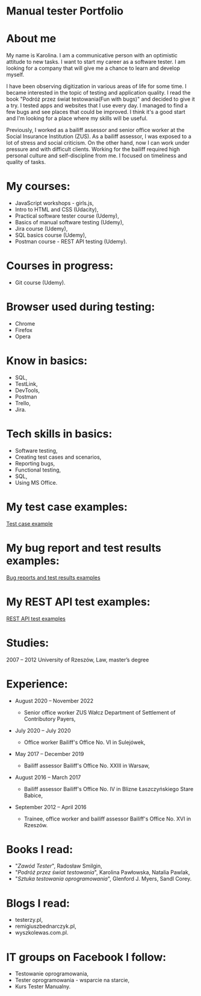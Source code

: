 # Manual tester Portfolio #

# About me #

My name is Karolina. I am a communicative person with an optimistic attitude to new tasks. I want to start my career as a software tester. I am looking for a company that will give me a chance to learn and develop myself. 

I have been observing digitization in various areas of life for some time. I became interested in the topic of testing and application quality. I read the book "Podróż przez świat testowania(Fun with bugs)" and decided to give it a try. I tested apps and websites that I use every day. I managed to find a few bugs and see places that could be improved. I think it's a good start and I'm looking for a place where my skills will be useful.

Previously, I worked as a bailiff assessor and senior office worker at the Social Insurance Institution (ZUS). As a bailiff assessor, I was exposed to a lot of stress and social criticism. On the other hand, now I can work under pressure and with difficult clients.  Working for the bailiff required high personal culture and self-discipline from me. I focused on timeliness and quality of tasks. 

# My courses: #

 - JavaScript workshops - girls.js,
 - Intro to HTML and CSS (Udacity),
 - Practical software tester course (Udemy),
 - Basics of manual software testing (Udemy),
 - Jira course (Udemy),
 - SQL basics course (Udemy),
 - Postman course - REST API testing (Udemy).

# Courses in progress: #
 - Git course (Udemy).
 
 # Browser used during testing: #
 - Chrome
 - Firefox
 - Opera
 
 # Know in basics: #
 - SQL,
 - TestLink,
 - DevTools,
 - Postman
 - Trello,
 - Jira.
 
 # Tech skills in basics: #
 - Software testing,
 - Creating test cases and scenarios,
 - Reporting bugs,
 - Functional testing, 
 - SQL,
 - Using MS Office.

# My test case examples: #
[Test case example](https://github.com/KarolinaSzczech/Manual_tester_Portfolio/tree/main/test_cases)

# My bug report and test results examples: #
[Bug reports and test results examples](https://github.com/KarolinaSzczech/Manual_tester_Portfolio/tree/main/Reports_and_Test_results)

# My REST API test examples: #
[REST API test examples](https://github.com/KarolinaSzczech/Manual_tester_Portfolio/tree/DRAFT/Postman)

# Studies: #
2007 – 2012 University of Rzeszów, Law, master’s degree

# Experience: # 
 - August 2020 – November 2022
   - Senior office worker ZUS Wałcz Department of Settlement of Contributory Payers,

 - July 2020 – July 2020
   - Office worker Bailiff's Office No. VI in Sulejówek,
  
 - May 2017 – December 2019
   - Bailiff assessor Bailiff's Office No. XXIII in Warsaw,

 - August 2016 – March 2017
   - Bailiff assessor Bailiff's Office No. IV in Blizne Łaszczyńskiego Stare Babice,

 - September 2012 – April 2016
   - Trainee, office worker and bailiff assessor Bailiff's Office No. XVI in Rzeszów.
      
 # Books I read: #
 - "_Zawód Tester_", Radosław Smilgin,
 - "_Podróż przez świat testowania_", Karolina Pawłowska, Natalia Pawlak,
 - "_Sztuka testowania oprogramowania_", Glenford J. Myers, Sandl Corey.

# Blogs I read: #
 - testerzy.pl,
 - remigiuszbednarczyk.pl,
 - wyszkolewas.com.pl.

# IT groups on Facebook I follow: #
 - Testowanie oprogramowania,
 - Tester oprogramowania - wsparcie na starcie,
 - Kurs Tester Manualny.
